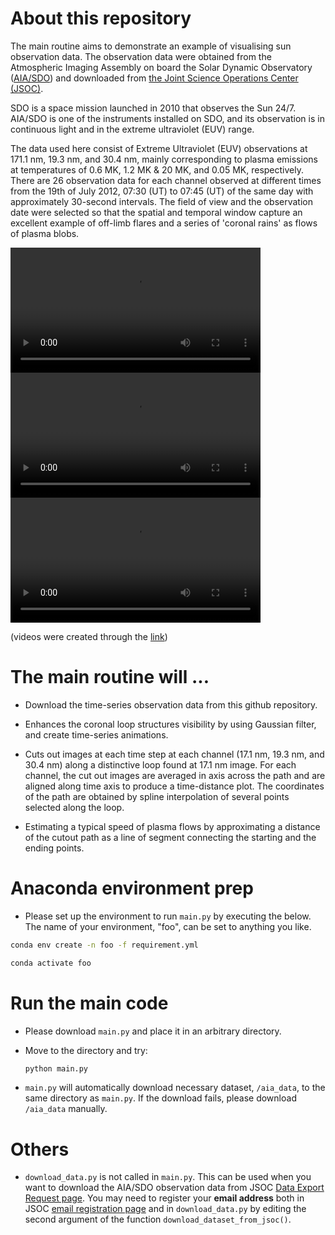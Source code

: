 # About this repository
The main routine aims to demonstrate an example of visualising sun observation data. The observation data were obtained from the Atmospheric Imaging Assembly on board the Solar Dynamic Observatory ([AIA/SDO](https://sdo.gsfc.nasa.gov/mission/instruments.php)) and downloaded from [the Joint Science Operations Center (JSOC)](http://jsoc.stanford.edu/).

SDO is a space mission launched in 2010 that observes the Sun 24/7. AIA/SDO is one of the instruments installed on SDO, and its observation is in continuous light and in the extreme ultraviolet (EUV) range.

The data used here consist of Extreme Ultraviolet (EUV) observations at 171.1 nm, 19.3 nm, and 30.4 nm, mainly corresponding to plasma emissions at temperatures of 0.6 MK, 1.2 MK & 20 MK, and 0.05 MK, respectively. There are 26 observation data for each channel observed at different times from the 19th of July 2012, 07:30 (UT) to 07:45 (UT) of the same day with approximately 30-second intervals. The field of view and the observation date were selected so that the spatial and temporal window capture an excellent example of off-limb flares and a series of 'coronal rains' as flows of plasma blobs.

<video src="aia_171.mp4" controls="true" width="400"></video>
<video src="aia_193.mp4" controls="true" width="400"></video>
<video src="aia_304.mp4" controls="true" width="400"></video>

(videos were created through the [link](https://sdo.gsfc.nasa.gov/data/aiahmi/browse/queued.php))

# The main routine will ...

- Download the time-series observation data from this github repository.

- Enhances the coronal loop structures visibility by using Gaussian filter, and create time-series animations.

- Cuts out images at each time step at each channel (17.1 nm, 19.3 nm, and 30.4 nm) along a distinctive loop found  at 17.1 nm image. For each channel, the cut out images are averaged in axis across the path and are aligned along time axis to produce a time-distance plot. The coordinates of the path are obtained by spline interpolation of several points selected along the loop.

- Estimating a typical speed of plasma flows by approximating a distance of the cutout path as a line of segment connecting the starting and the ending points.


# Anaconda environment prep

- Please set up the environment to run ``` main.py ``` by executing the below. The name of your environment, "foo", can be set to anything you like.

```bash
conda env create -n foo -f requirement.yml
```
```bash
conda activate foo
```

# Run the main code
- Please download ``` main.py ``` and place it in an arbitrary directory.

- Move to the directory and try:
    ```bash
    python main.py
    ```

- ``` main.py ``` will automatically download necessary dataset, ``` /aia_data ```, to the same directory as ``` main.py ```. If the download fails, please download ``` /aia_data ``` manually.

# Others

- ``` download_data.py ``` is not called in ``` main.py ```. This can be used when you want to download the AIA/SDO observation data from  JSOC [Data Export Request page](http://jsoc.stanford.edu/ajax/exportdata.html?ds=aia.lev1_euv_12s). You may need to register your **email address** both in JSOC [email registration page](http://jsoc.stanford.edu/ajax/register_email_art.html) and in ``` download_data.py ``` by editing the second argument of the function ``` download_dataset_from_jsoc() ```.